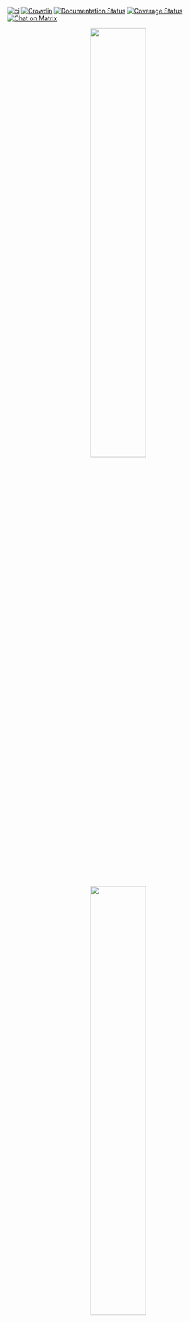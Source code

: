 [![ci](https://github.com/paperless-ngx/paperless-ngx/workflows/ci/badge.svg)](https://github.com/paperless-ngx/paperless-ngx/actions)
[![Crowdin](https://badges.crowdin.net/paperless-ngx/localized.svg)](https://crowdin.com/project/paperless-ngx)
[![Documentation Status](https://readthedocs.org/projects/paperless-ngx/badge/?version=latest)](https://paperless-ngx.readthedocs.io/en/latest/?badge=latest)
[![Coverage Status](https://coveralls.io/repos/github/paperless-ngx/paperless-ngx/badge.svg?branch=master)](https://coveralls.io/github/paperless-ngx/paperless-ngx?branch=master)
[![Chat on Matrix](https://matrix.to/img/matrix-badge.svg)](https://matrix.to/#/#paperless:adnidor.de)

<p align="center">
<img src="https://github.com/paperless-ngx/paperless-ngx/raw/main/resources/logo/web/png/Black%20logo%20-%20no%20background.png#gh-light-mode-only" width="50%" />
<img src="https://github.com/paperless-ngx/paperless-ngx/raw/main/resources/logo/web/png/White%20logo%20-%20no%20background.png#gh-dark-mode-only" width="50%" />
</p>

<!-- omit in toc -->

# Paperless-ngx

Paperless-ngx is a document management system that transforms your physical documents into a searchable online archive so you can keep, well, _less paper_.

Paperless-ngx forked from [paperless-ng](https://github.com/jonaswinkler/paperless-ng) to continue the great work and distribute responsibility of supporting and advancing the project among a team of people. [Consider joining us!](#community-support) Discussion of this transition can be found in issues
[#1599](https://github.com/jonaswinkler/paperless-ng/issues/1599) and [#1632](https://github.com/jonaswinkler/paperless-ng/issues/1632).

# Paperless-ngx on Kubernetes
I don't care...take me to [TLDR](#TLDR)

I ran paperless-ngx on Docker for a while and moved to installation to Kubernetes.  I did this for a couple of reasons
- Learn Kubernetes better
- Help out people who wanted to learn Kubernetes better
- See how a document management sytem would scale and work for me

This is my manifiests that I used to put paperless into my microk8s cluster.  There are a few caveats here:
- If you run multiple nodes in your cluster your PVC configs will beed to refelct that, OpenEBS is a good option
- I put the consumption directory on and NFS share - why you ask?  Simple
    - If you have a scanner you can scan directly to a share on a NAS, File server or whatever you want
    - Usually this is a share folder somewhere, created a PVC for this seemed like a bad idea a share was best
    - You can be grandualr with permissons on the share so make sure you grant paperless the access needed
    - You can also have a "inotify" process running to pass stuff to this directory from another share if you want.

The possibilities are endless really

I also offloaded OCR and document convertion to Tika and Gotenberg respectively.  The OCR deployment and service manifests show the servicies neded.

I also put no NGINX ingress on this installation as I didn't want it, I wanted the port.  In my setup I have an external LB/Controller that handles access-lists and certificates. You can easly change the service deployments for the webserver to have ingress if you which then create the ingress manifest which I may include later.

You'll also notice an AV manifest.  I was working on a solution to scan uploads with ClamAV but it's not there yet so you can safely remove them if you want or keep thema and see if you can get Clam to scan the consume directory.

# Installation
Have a working K8S installaton somwhere.  Microk8s, Minikube...doesn't matter.  Download/pull the manifest and ediit paperless-config.yaml to your liking.  You'll notice those are the envrionment values for paperless itself so you can easily add/remove what you want based on the paperless documentation [here](https://paperless-ng.readthedocs.io/en/latest/configuration.html).  Please note the strings for the OCR section, as they point to the OCR Service depolyment.  This DNS internal to the cluster will resolve the service name not the names of the containers so make sure you don't change that or try to resolve the container names as you would with docker.  If you have those services running somewhere else like different tenant or not in K8S you'll have to use the IP address. Be careful upgrading the TIKA version past the 1 series branch is it does break stuff.  I might try it later with Tensor-Flow but who knows.

All deployment should pull their configs from configmaps.

If you want to run this in production create a secret for the PosgresSQL database login info and change the env values deployment manifest to reflect that.  Using secrets is easy and you can do that by looking [here](https://kubernetes.io/docs/concepts/configuration/secret/).  Then change the env vaules to: 
    envFrom:
          - secretRef:
              name: your-paperless-db-secret
Or whatever you want to call your secret.  

That's it.  

# TLDR
1. Go to CLI
    ```kubectl create namespace paperless```
2. Edit paperless-config.yaml to your liking 
3. Back to CLI
    ```kubectl -n paperless apply -f .```
4. Profit